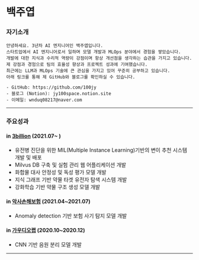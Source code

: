 # 백주엽 

### 자기소개

```
안녕하세요. 3년차 AI 엔지니어인 백주엽입니다. 
스타트업에서 AI 엔지니어로서 일하며 모델 개발과 MLOps 분야에서 경험을 쌓았습니다.
개발에 대한 지식과 수리적 역량이 강점이며 항상 개선점을 생각하는 습관을 가지고 있습니다.
제 강점과 경험으로 팀의 효율성 향상과 프로젝트 성과에 기여했습니다. 
최근에는 LLM과 MLOps 기술에 큰 관심을 가지고 있어 꾸준히 공부하고 있습니다.
아래 링크를 통해 제 GitHub와 블로그를 확인하실 수 있습니다.

- GitHub: https://github.com/100jy
- 블로그 (Notion): jy100space.notion.site
- 이메일: wnduq08217@naver.com
```

---

### 주요성과

#### in [3billion](https://3billion.io/ko/index) (2021.07~ )
- 유전병 진단을 위한 MIL(Multiple Instance Learning)기반의 변이 추천 시스템 개발 및 배포
- Milvus DB 구축 및 실험 관리 웹 어플리케이션 개발 
- 화합물 대사 안정성 및 독성 평가 모델 개발
- 지식 그래프 기반 약물 타겟 유전자 탐색 시스템 개발
- 강화학습 기반 약물 구조 생성 모델 개발 

#### in [악사손해보험](https://axa.co.kr/) (2021.04~2021.07)
- Anomaly detection 기반 보험 사기 탐지 모델 개발

#### in [가우디오랩](https://www.gaudiolab.com/ko) (2020.10~2020.12)
- CNN 기반 음원 분리 모델 개발

---
